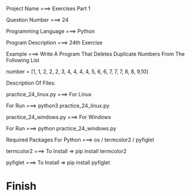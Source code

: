 Project Name ===> Exercises Part 1

Question Number ===> 24

Programming Language ===> Python

Program Description ===> 24th Exercise

Example ===> Write A Program That Deletes Duplicate Numbers From The Following List

number = [1, 1, 2, 2, 2, 3, 4, 4, 4, 4, 5, 6, 6, 7, 7, 7, 8, 8, 9,10]

Description Of Files:

practice_24_linux.py ===> For Linux 

For Run ===> python3 practice_24_linux.py

practice_24_windows.py ===> For Windows

For Run ===> python practice_24_windows.py

Required Packages For Python ===> os / termcolor2 / pyfiglet

termcolor2 ===> To Install => pip install termcolor2

pyfiglet ===> To Install => pip install pyfiglet

# Finish
